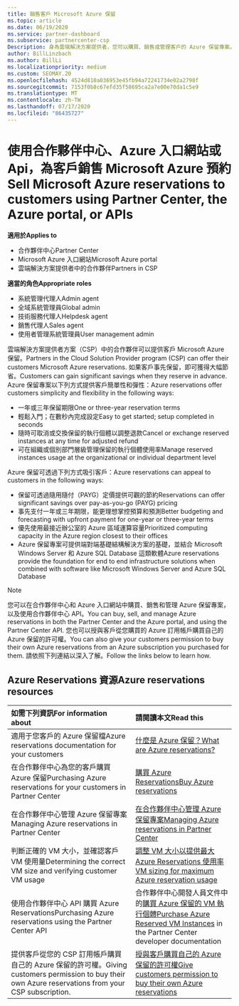 ```yaml
---
title: 銷售客戶 Microsoft Azure 保留
ms.topic: article
ms.date: 06/19/2020
ms.service: partner-dashboard
ms.subservice: partnercenter-csp
Description: 身為雲端解決方案提供者，您可以購買、銷售或管理客戶的 Azure 保留專案。 使用合作夥伴中心、Azure 入口網站或合作夥伴中心 API。
author: BillLinzbach
ms.author: BillLi
ms.localizationpriority: medium
ms.custom: SEOMAY.20
ms.openlocfilehash: 4524d810a036953e45fb94a72241734e02a2798f
ms.sourcegitcommit: 7153f0b8c67efd35f58695ca2a7e00e70da1c5e9
ms.translationtype: MT
ms.contentlocale: zh-TW
ms.lasthandoff: 07/17/2020
ms.locfileid: "86435727"
---
```

# <a name="sell-microsoft-azure-reservations-to-customers-using-partner-center-the-azure-portal-or-apis"></a><span data-ttu-id="88dbb-104">使用合作夥伴中心、Azure 入口網站或 Api，為客戶銷售 Microsoft Azure 預約</span><span class="sxs-lookup"><span data-stu-id="88dbb-104">Sell Microsoft Azure reservations to customers using Partner Center, the Azure portal, or APIs</span></span>

<span data-ttu-id="88dbb-105">**適用於**</span><span class="sxs-lookup"><span data-stu-id="88dbb-105">**Applies to**</span></span>

- <span data-ttu-id="88dbb-106">合作夥伴中心</span><span class="sxs-lookup"><span data-stu-id="88dbb-106">Partner Center</span></span>
- <span data-ttu-id="88dbb-107">Microsoft Azure 入口網站</span><span class="sxs-lookup"><span data-stu-id="88dbb-107">Microsoft Azure portal</span></span>
- <span data-ttu-id="88dbb-108">雲端解決方案提供者中的合作夥伴</span><span class="sxs-lookup"><span data-stu-id="88dbb-108">Partners in CSP</span></span>

<span data-ttu-id="88dbb-109">**適當的角色**</span><span class="sxs-lookup"><span data-stu-id="88dbb-109">**Appropriate roles**</span></span>

- <span data-ttu-id="88dbb-110">系統管理代理人</span><span class="sxs-lookup"><span data-stu-id="88dbb-110">Admin agent</span></span>
- <span data-ttu-id="88dbb-111">全域系統管理員</span><span class="sxs-lookup"><span data-stu-id="88dbb-111">Global admin</span></span>
- <span data-ttu-id="88dbb-112">技術服務代理人</span><span class="sxs-lookup"><span data-stu-id="88dbb-112">Helpdesk agent</span></span>
- <span data-ttu-id="88dbb-113">銷售代理人</span><span class="sxs-lookup"><span data-stu-id="88dbb-113">Sales agent</span></span>
- <span data-ttu-id="88dbb-114">使用者管理系統管理員</span><span class="sxs-lookup"><span data-stu-id="88dbb-114">User management admin</span></span>

<span data-ttu-id="88dbb-115">雲端解決方案提供者方案（CSP）中的合作夥伴可以提供客戶 Microsoft Azure 保留。</span><span class="sxs-lookup"><span data-stu-id="88dbb-115">Partners in the Cloud Solution Provider program (CSP) can offer their customers Microsoft Azure reservations.</span></span> <span data-ttu-id="88dbb-116">如果客戶事先保留，即可獲得大幅節省。</span><span class="sxs-lookup"><span data-stu-id="88dbb-116">Customers can gain significant savings when they reserve in advance.</span></span> <span data-ttu-id="88dbb-117">Azure 保留專案以下列方式提供客戶簡單性和彈性：</span><span class="sxs-lookup"><span data-stu-id="88dbb-117">Azure reservations offer customers simplicity and flexibility in the following ways:</span></span>

- <span data-ttu-id="88dbb-118">一年或三年保留期限</span><span class="sxs-lookup"><span data-stu-id="88dbb-118">One or three-year reservation terms</span></span>
- <span data-ttu-id="88dbb-119">輕鬆入門；在數秒內完成設定</span><span class="sxs-lookup"><span data-stu-id="88dbb-119">Easy to get started; setup completed in seconds</span></span>
- <span data-ttu-id="88dbb-120">隨時可取消或交換保留的執行個體以調整退款</span><span class="sxs-lookup"><span data-stu-id="88dbb-120">Cancel or exchange reserved instances at any time for adjusted refund</span></span>
- <span data-ttu-id="88dbb-121">可在組織或個別部門層級管理保留的執行個體使用率</span><span class="sxs-lookup"><span data-stu-id="88dbb-121">Manage reserved instances usage at the organizational or individual department level</span></span> 

<span data-ttu-id="88dbb-122">Azure 保留可透過下列方式吸引客戶：</span><span class="sxs-lookup"><span data-stu-id="88dbb-122">Azure reservations can appeal to customers in the following ways:</span></span>

- <span data-ttu-id="88dbb-123">保留可透過隨用隨付（PAYG）定價提供可觀的節約</span><span class="sxs-lookup"><span data-stu-id="88dbb-123">Reservations can offer significant savings over pay-as-you-go (PAYG) pricing</span></span>
- <span data-ttu-id="88dbb-124">事先支付一年或三年期限，能更理想掌控預算和預測</span><span class="sxs-lookup"><span data-stu-id="88dbb-124">Better budgeting and forecasting with upfront payment for one-year or three-year terms</span></span>
- <span data-ttu-id="88dbb-125">優先使用最接近辦公室的 Azure 區域運算容量</span><span class="sxs-lookup"><span data-stu-id="88dbb-125">Prioritized computing capacity in the Azure region closest to their offices</span></span>
- <span data-ttu-id="88dbb-126">Azure 保留專案可提供端對端基礎結構解決方案的基礎，並結合 Microsoft Windows Server 和 Azure SQL Database 這類軟體</span><span class="sxs-lookup"><span data-stu-id="88dbb-126">Azure reservations provide the foundation for end to end infrastructure solutions when combined with software like Microsoft Windows Server and Azure SQL Database</span></span>

>[!NOTE]
> <span data-ttu-id="88dbb-127">您可以在合作夥伴中心和 Azure 入口網站中購買、銷售和管理 Azure 保留專案，以及使用合作夥伴中心 API。</span><span class="sxs-lookup"><span data-stu-id="88dbb-127">You can buy, sell, and manage Azure reservations in both the Partner Center and the Azure portal, and using the Partner Center API.</span></span> <span data-ttu-id="88dbb-128">您也可以授與客戶從您購買的 Azure 訂用帳戶購買自己的 Azure 保留的許可權。</span><span class="sxs-lookup"><span data-stu-id="88dbb-128">You can also give your customers permission to buy their own Azure reservations from an Azure subscription you purchased for them.</span></span> <span data-ttu-id="88dbb-129">請依照下列連結以深入了解。</span><span class="sxs-lookup"><span data-stu-id="88dbb-129">Follow the links below to learn how.</span></span>

## <a name="azure-reservations-resources"></a><span data-ttu-id="88dbb-130">Azure Reservations 資源</span><span class="sxs-lookup"><span data-stu-id="88dbb-130">Azure reservations resources</span></span>

|<span data-ttu-id="88dbb-131">**如需下列資訊**</span><span class="sxs-lookup"><span data-stu-id="88dbb-131">**For information about**</span></span>   |<span data-ttu-id="88dbb-132">**請閱讀本文**</span><span class="sxs-lookup"><span data-stu-id="88dbb-132">**Read this**</span></span>    |
|:-----------------------------|:-----------------|
| <span data-ttu-id="88dbb-133">適用于您客戶的 Azure 保留檔</span><span class="sxs-lookup"><span data-stu-id="88dbb-133">Azure reservations documentation for your customers</span></span> | [<span data-ttu-id="88dbb-134">什麼是 Azure 保留？</span><span class="sxs-lookup"><span data-stu-id="88dbb-134">What are Azure reservations?</span></span>](https://docs.microsoft.com/azure/billing/billing-save-compute-costs-reservations)
|<span data-ttu-id="88dbb-135">在合作夥伴中心為您的客戶購買 Azure 保留</span><span class="sxs-lookup"><span data-stu-id="88dbb-135">Purchasing Azure reservations for your customers in Partner Center</span></span>   |[<span data-ttu-id="88dbb-136">購買 Azure Reservations</span><span class="sxs-lookup"><span data-stu-id="88dbb-136">Buy Azure reservations</span></span>](azure-reservations-buying.md)
|<span data-ttu-id="88dbb-137">在合作夥伴中心管理 Azure 保留專案</span><span class="sxs-lookup"><span data-stu-id="88dbb-137">Managing Azure reservations in Partner Center</span></span> | [<span data-ttu-id="88dbb-138">在合作夥伴中心管理 Azure 保留專案</span><span class="sxs-lookup"><span data-stu-id="88dbb-138">Managing Azure reservations in Partner Center</span></span>](azure-reservations-manage.md)
|<span data-ttu-id="88dbb-139">判斷正確的 VM 大小，並確認客戶 VM 使用量</span><span class="sxs-lookup"><span data-stu-id="88dbb-139">Determining the correct VM size and verifying customer VM usage</span></span>   |[<span data-ttu-id="88dbb-140">調整 VM 大小以提供最大 Azure Reservations 使用率</span><span class="sxs-lookup"><span data-stu-id="88dbb-140">VM sizing for maximum Azure reservation usage</span></span>](azure-usage.md)   |
|<span data-ttu-id="88dbb-141">使用合作夥伴中心 API 購買 Azure Reservations</span><span class="sxs-lookup"><span data-stu-id="88dbb-141">Purchasing Azure reservations using the Partner Center API</span></span> | <span data-ttu-id="88dbb-142">合作夥伴中心開發人員文件中的[購買 Azure 保留的 VM 執行個體](https://docs.microsoft.com/partner-center/develop/purchase-azure-reservations)</span><span class="sxs-lookup"><span data-stu-id="88dbb-142">[Purchase Azure Reserved VM Instances](https://docs.microsoft.com/partner-center/develop/purchase-azure-reservations) in the Partner Center developer documentation</span></span>   |
|<span data-ttu-id="88dbb-143">提供客戶從您的 CSP 訂用帳戶購買自己的 Azure 保留的許可權。</span><span class="sxs-lookup"><span data-stu-id="88dbb-143">Giving customers permission to buy their own Azure reservations from your CSP subscription.</span></span> | [<span data-ttu-id="88dbb-144">授與客戶購買自己的 Azure 保留的許可權</span><span class="sxs-lookup"><span data-stu-id="88dbb-144">Give customers permission to buy their own Azure reservations</span></span>](give-customers-permission.md)   |
